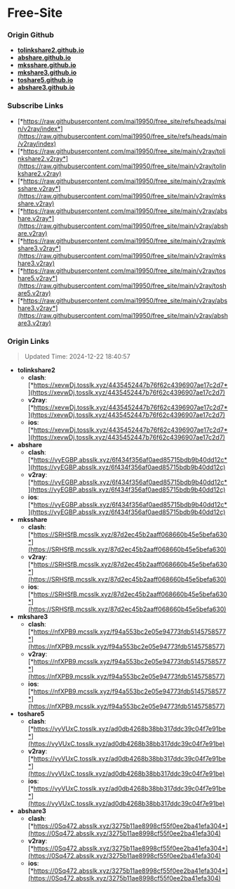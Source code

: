 # Free-Site

### Origin Github

- [**tolinkshare2.github.io**](https://github.com/tolinkshare2/tolinkshare2.github.io)
- [**abshare.github.io**](https://github.com/abshare/abshare.github.io)
- [**mksshare.github.io**](https://github.com/mksshare/mksshare.github.io)
- [**mkshare3.github.io**](https://github.com/mkshare3/mkshare3.github.io)
- [**toshare5.github.io**](https://github.com/toshare5/toshare5.github.io)
- [**abshare3.github.io**](https://github.com/abshare3/abshare3.github.io)

### Subscribe Links

- [*https://raw.githubusercontent.com/mai19950/free_site/refs/heads/main/v2ray/index*](https://raw.githubusercontent.com/mai19950/free_site/refs/heads/main/v2ray/index)
- [*https://raw.githubusercontent.com/mai19950/free_site/main/v2ray/tolinkshare2.v2ray*](https://raw.githubusercontent.com/mai19950/free_site/main/v2ray/tolinkshare2.v2ray)
- [*https://raw.githubusercontent.com/mai19950/free_site/main/v2ray/mksshare.v2ray*](https://raw.githubusercontent.com/mai19950/free_site/main/v2ray/mksshare.v2ray)
- [*https://raw.githubusercontent.com/mai19950/free_site/main/v2ray/abshare.v2ray*](https://raw.githubusercontent.com/mai19950/free_site/main/v2ray/abshare.v2ray)
- [*https://raw.githubusercontent.com/mai19950/free_site/main/v2ray/mkshare3.v2ray*](https://raw.githubusercontent.com/mai19950/free_site/main/v2ray/mkshare3.v2ray)
- [*https://raw.githubusercontent.com/mai19950/free_site/main/v2ray/toshare5.v2ray*](https://raw.githubusercontent.com/mai19950/free_site/main/v2ray/toshare5.v2ray)
- [*https://raw.githubusercontent.com/mai19950/free_site/main/v2ray/abshare3.v2ray*](https://raw.githubusercontent.com/mai19950/free_site/main/v2ray/abshare3.v2ray)

### Origin Links

> Updated Time: 2024-12-22 18:40:57

- **tolinkshare2**
  - **clash**: [*https://xevwDj.tosslk.xyz/4435452447b76f62c4396907ae17c2d7*](https://xevwDj.tosslk.xyz/4435452447b76f62c4396907ae17c2d7)
  - **v2ray**: [*https://xevwDj.tosslk.xyz/4435452447b76f62c4396907ae17c2d7*](https://xevwDj.tosslk.xyz/4435452447b76f62c4396907ae17c2d7)
  - **ios**: [*https://xevwDj.tosslk.xyz/4435452447b76f62c4396907ae17c2d7*](https://xevwDj.tosslk.xyz/4435452447b76f62c4396907ae17c2d7)
- **abshare**
  - **clash**: [*https://vyEGBP.absslk.xyz/6f434f356af0aed85715bdb9b40dd12c*](https://vyEGBP.absslk.xyz/6f434f356af0aed85715bdb9b40dd12c)
  - **v2ray**: [*https://vyEGBP.absslk.xyz/6f434f356af0aed85715bdb9b40dd12c*](https://vyEGBP.absslk.xyz/6f434f356af0aed85715bdb9b40dd12c)
  - **ios**: [*https://vyEGBP.absslk.xyz/6f434f356af0aed85715bdb9b40dd12c*](https://vyEGBP.absslk.xyz/6f434f356af0aed85715bdb9b40dd12c)
- **mksshare**
  - **clash**: [*https://SRHSfB.mcsslk.xyz/87d2ec45b2aaff068660b45e5befa630*](https://SRHSfB.mcsslk.xyz/87d2ec45b2aaff068660b45e5befa630)
  - **v2ray**: [*https://SRHSfB.mcsslk.xyz/87d2ec45b2aaff068660b45e5befa630*](https://SRHSfB.mcsslk.xyz/87d2ec45b2aaff068660b45e5befa630)
  - **ios**: [*https://SRHSfB.mcsslk.xyz/87d2ec45b2aaff068660b45e5befa630*](https://SRHSfB.mcsslk.xyz/87d2ec45b2aaff068660b45e5befa630)
- **mkshare3**
  - **clash**: [*https://nfXPB9.mcsslk.xyz/f94a553bc2e05e94773fdb5145758577*](https://nfXPB9.mcsslk.xyz/f94a553bc2e05e94773fdb5145758577)
  - **v2ray**: [*https://nfXPB9.mcsslk.xyz/f94a553bc2e05e94773fdb5145758577*](https://nfXPB9.mcsslk.xyz/f94a553bc2e05e94773fdb5145758577)
  - **ios**: [*https://nfXPB9.mcsslk.xyz/f94a553bc2e05e94773fdb5145758577*](https://nfXPB9.mcsslk.xyz/f94a553bc2e05e94773fdb5145758577)
- **toshare5**
  - **clash**: [*https://vyVUxC.tosslk.xyz/ad0db4268b38bb317ddc39c04f7e91be*](https://vyVUxC.tosslk.xyz/ad0db4268b38bb317ddc39c04f7e91be)
  - **v2ray**: [*https://vyVUxC.tosslk.xyz/ad0db4268b38bb317ddc39c04f7e91be*](https://vyVUxC.tosslk.xyz/ad0db4268b38bb317ddc39c04f7e91be)
  - **ios**: [*https://vyVUxC.tosslk.xyz/ad0db4268b38bb317ddc39c04f7e91be*](https://vyVUxC.tosslk.xyz/ad0db4268b38bb317ddc39c04f7e91be)
- **abshare3**
  - **clash**: [*https://0Sq472.absslk.xyz/3275b11ae8998cf55f0ee2ba41efa304*](https://0Sq472.absslk.xyz/3275b11ae8998cf55f0ee2ba41efa304)
  - **v2ray**: [*https://0Sq472.absslk.xyz/3275b11ae8998cf55f0ee2ba41efa304*](https://0Sq472.absslk.xyz/3275b11ae8998cf55f0ee2ba41efa304)
  - **ios**: [*https://0Sq472.absslk.xyz/3275b11ae8998cf55f0ee2ba41efa304*](https://0Sq472.absslk.xyz/3275b11ae8998cf55f0ee2ba41efa304)
